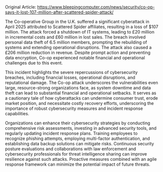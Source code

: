 Original Article: https://www.bleepingcomputer.com/news/security/co-op-says-it-lost-107-million-after-scattered-spider-attack/

The Co-operative Group in the U.K. suffered a significant cyberattack in April 2025 attributed to Scattered Spider affiliates, resulting in a loss of $107 million. The attack forced a shutdown of IT systems, leading to £20 million in incremental costs and £60 million in lost sales. The breach involved personal data theft of 6.5 million members, prompting the rebuilding of systems and extending operational disruptions. The attack also caused a £206 million reduction in revenue. Despite prompt action and preventing data encryption, Co-op experienced notable financial and operational challenges due to this event.

This incident highlights the severe repercussions of cybersecurity breaches, including financial losses, operational disruptions, and reputational damage. The Co-op attack underscores the vulnerabilities even large, resource-strong organizations face, as system downtime and data theft can lead to substantial financial and operational setbacks. It serves as a cautionary tale of how cyberattacks can undermine consumer trust, erode market position, and necessitate costly recovery efforts, underscoring the importance of robust cybersecurity measures and incident response capabilities.

Organizations can enhance their cybersecurity strategies by conducting comprehensive risk assessments, investing in advanced security tools, and regularly updating incident response plans. Training employees to recognize phishing attempts, employing multi-factor authentication, and establishing data backup solutions can mitigate risks. Continuous security posture evaluations and collaborations with law enforcement and cybersecurity professionals for threat intelligence sharing can improve resilience against such attacks. Proactive measures combined with an agile response framework can minimize the potential impact of future threats.